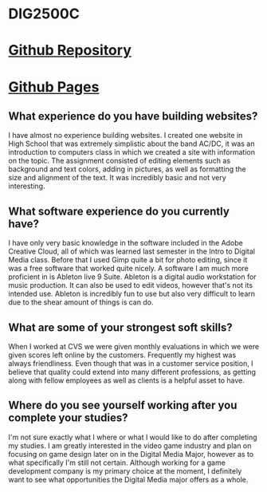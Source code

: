 # DIG2500C
# [Github Repository](https://github.com/SebastianParra13/DIG2500C)

# [Github Pages](https://sebastianparra13.github.io/DIG2500C/)

## What experience do you have building websites?

I have almost no experience building websites. I created one website in High School that was extremely simplistic about the band AC/DC, it was an introduction to computers class in which we created a site with information on the topic. The assignment consisted of editing elements such as background and text colors, adding in pictures, as well as formatting the size and alignment of the text. It was incredibly basic and not very interesting.

## What software experience do you currently have?

I have only very basic knowledge in the software included in the Adobe Creative Cloud, all of which was learned last semester in the Intro to Digital Media class. Before that I used Gimp quite a bit for photo editing, since it was a free software that worked quite nicely. A software I am much more proficient in is Ableton live 9 Suite. Ableton is a digital audio workstation for music production. It can also be used to edit videos, however that's not its intended use. Ableton is incredibly fun to use but also very difficult to learn due to the shear amount of things is can do.

## What are some of your strongest soft skills?

When I worked at CVS we were given monthly evaluations in which we were given scores left online by the customers. Frequently my highest was always friendliness. Even though that was in a customer service position, I believe that quality could extend into many different professions, as getting along with fellow employees as well as clients is a helpful asset to have.

## Where do you see yourself working after you complete your studies?

I'm not sure exactly what I where or what I would like to do after completing my studies. I am greatly interested in the video game industry and plan on focusing on game design later on in the Digital Media Major, however as to what specifically I'm still not certain. Although working for a game development company is my primary choice at the moment, I definitely want to see what opportunities the Digital Media major offers as a whole.
